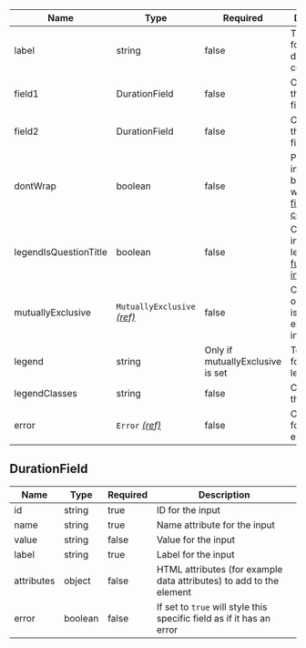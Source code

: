 | Name                  | Type                                                          | Required                         | Description                                                                                               |
| --------------------- | ------------------------------------------------------------- | -------------------------------- | --------------------------------------------------------------------------------------------------------- |
| label                 | string                                                        | false                            | The label text for the duration component                                                                 |
| field1                | DurationField                                                 | false                            | Config for the years field                                                                                |
| field2                | DurationField                                                 | false                            | Config for the months field                                                                               |
| dontWrap              | boolean                                                       | false                            | Prevents the input from being wrapped in a [field component](/components/field)                           |
| legendIsQuestionTitle | boolean                                                       | false                            | Creates a `h1` inside the legend [further information](/components/fieldset#legend-as-pagequestion-title) |
| mutuallyExclusive     | `MutuallyExclusive` [_(ref)_](/components/mutually-exclusive) | false                            | Configuration object if this is a mutually exclusive input                                                |
| legend                | string                                                        | Only if mutuallyExclusive is set | Text content for the legend                                                                               |
| legendClasses         | string                                                        | false                            | Classes for the legend                                                                                    |
| error                 | `Error` [_(ref)_](/components/error)                          | false                            | Configuration for validation errors                                                                       |

## DurationField

| Name       | Type    | Required | Description                                                           |
| ---------- | ------- | -------- | --------------------------------------------------------------------- |
| id         | string  | true     | ID for the input                                                      |
| name       | string  | true     | Name attribute for the input                                          |
| value      | string  | false    | Value for the input                                                   |
| label      | string  | true     | Label for the input                                                   |
| attributes | object  | false    | HTML attributes (for example data attributes) to add to the element   |
| error      | boolean | false    | If set to `true` will style this specific field as if it has an error |

